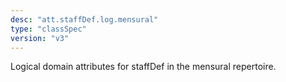 ```yaml
---
desc: "att.staffDef.log.mensural"
type: "classSpec"
version: "v3"
---
```


Logical domain attributes for staffDef in the mensural repertoire.